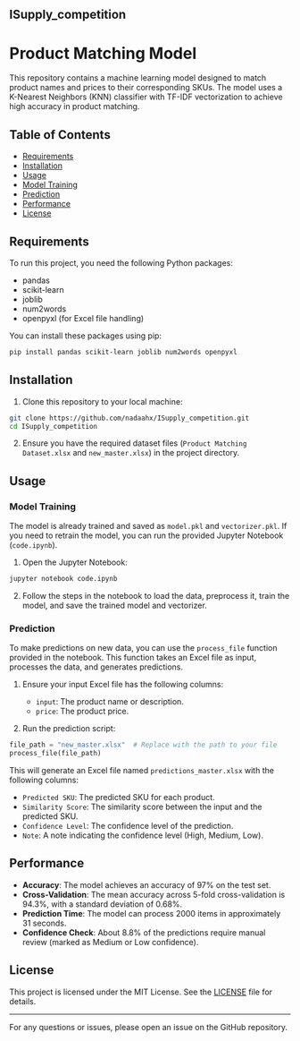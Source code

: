 ## ISupply_competition
# Product Matching Model

This repository contains a machine learning model designed to match product names and prices to their corresponding SKUs. The model uses a K-Nearest Neighbors (KNN) classifier with TF-IDF vectorization to achieve high accuracy in product matching.

## Table of Contents
- [Requirements](#requirements)
- [Installation](#installation)
- [Usage](#usage)
- [Model Training](#model-training)
- [Prediction](#prediction)
- [Performance](#performance)
- [License](#license)

## Requirements

To run this project, you need the following Python packages:

- pandas
- scikit-learn
- joblib
- num2words
- openpyxl (for Excel file handling)

You can install these packages using pip:

```bash
pip install pandas scikit-learn joblib num2words openpyxl
```

## Installation

1. Clone this repository to your local machine:

```bash
git clone https://github.com/nadaahx/ISupply_competition.git
cd ISupply_competition
```

2. Ensure you have the required dataset files (`Product Matching Dataset.xlsx` and `new_master.xlsx`) in the project directory.

## Usage

### Model Training

The model is already trained and saved as `model.pkl` and `vectorizer.pkl`. If you need to retrain the model, you can run the provided Jupyter Notebook (`code.ipynb`).

1. Open the Jupyter Notebook:

```bash
jupyter notebook code.ipynb
```

2. Follow the steps in the notebook to load the data, preprocess it, train the model, and save the trained model and vectorizer.

### Prediction

To make predictions on new data, you can use the `process_file` function provided in the notebook. This function takes an Excel file as input, processes the data, and generates predictions.

1. Ensure your input Excel file has the following columns:
   - `input`: The product name or description.
   - `price`: The product price.

2. Run the prediction script:

```python
file_path = "new_master.xlsx"  # Replace with the path to your file
process_file(file_path)
```

This will generate an Excel file named `predictions_master.xlsx` with the following columns:
- `Predicted SKU`: The predicted SKU for each product.
- `Similarity Score`: The similarity score between the input and the predicted SKU.
- `Confidence Level`: The confidence level of the prediction.
- `Note`: A note indicating the confidence level (High, Medium, Low).

## Performance

- **Accuracy**: The model achieves an accuracy of 97% on the test set.
- **Cross-Validation**: The mean accuracy across 5-fold cross-validation is 94.3%, with a standard deviation of 0.68%.
- **Prediction Time**: The model can process 2000 items in approximately 31 seconds.
- **Confidence Check**: About 8.8% of the predictions require manual review (marked as Medium or Low confidence).

## License

This project is licensed under the MIT License. See the [LICENSE](LICENSE) file for details.

---

For any questions or issues, please open an issue on the GitHub repository.
